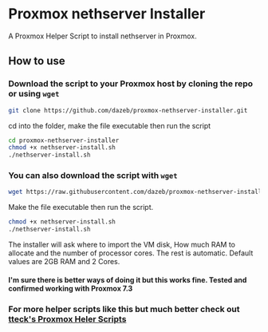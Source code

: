 # Proxmox nethserver Installer

A Proxmox Helper Script to install nethserver in Proxmox.

## How to use

### Download the script to your Proxmox host by cloning the repo or using `wget`

```sh
git clone https://github.com/dazeb/proxmox-nethserver-installer.git
```

cd into the folder, make the file executable then run the script
```sh
cd proxmox-nethserver-installer
chmod +x nethserver-install.sh
./nethserver-install.sh
```
### You can also download the script with `wget`
```sh
wget https://raw.githubusercontent.com/dazeb/proxmox-nethserver-installer/main/nethserver-install.sh
```
Make the file executable then run the script.
```sh
chmod +x nethserver-install.sh
./nethserver-install.sh
```

The installer will ask where to import the VM disk, How much RAM to allocate and the number of processor cores. The rest is automatic.
Default values are 2GB RAM and 2 Cores.

#### I'm sure there is better ways of doing it but this works fine. Tested and confirmed working with Proxmox 7.3

### For more helper scripts like this but much better check out [tteck's Proxmox Heler Scripts](https://tteck.github.io/Proxmox/)
